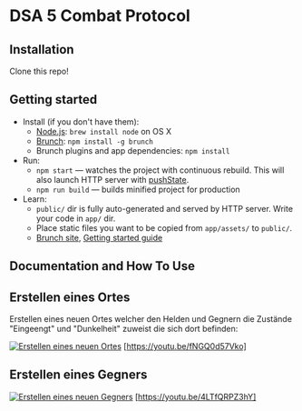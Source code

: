 # DSA 5 Combat Protocol

## Installation

Clone this repo!

## Getting started

* Install (if you don't have them):
    * [Node.js](http://nodejs.org): `brew install node` on OS X
    * [Brunch](http://brunch.io): `npm install -g brunch`
    * Brunch plugins and app dependencies: `npm install`
* Run:
    * `npm start` — watches the project with continuous rebuild. This will also launch HTTP server with [pushState](https://developer.mozilla.org/en-US/docs/Web/Guide/API/DOM/Manipulating_the_browser_history).
    * `npm run build` — builds minified project for production
* Learn:
    * `public/` dir is fully auto-generated and served by HTTP server.  Write your code in `app/` dir.
    * Place static files you want to be copied from `app/assets/` to `public/`.
    * [Brunch site](http://brunch.io), [Getting started guide](https://github.com/brunch/brunch-guide#readme)

## Documentation and How To Use


## Erstellen eines Ortes

Erstellen eines neuen Ortes welcher den Helden und Gegnern die Zustände "Eingeengt" und "Dunkelheit" zuweist die sich dort befinden:

[![Erstellen eines neuen Ortes](https://img.youtube.com/vi/fNGQ0d57Vko/0.jpg)](https://www.youtube.com/watch?v=fNGQ0d57Vko)
[https://youtu.be/fNGQ0d57Vko]


## Erstellen eines Gegners

[![Erstellen eines neuen Gegners](https://img.youtube.com/vi/4LTfQRPZ3hY/0.jpg)](https://www.youtube.com/watch?v=4LTfQRPZ3hY)
[https://youtu.be/4LTfQRPZ3hY]
